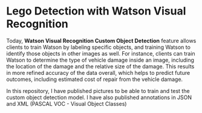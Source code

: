 # Lego Detection with Watson Visual Recognition

Today, **Watson Visual Recognition Custom Object Detection** feature allows clients to train Watson by labeling specific objects, and training Watson to identify those objects in other images as well. For instance, clients can train Watson to determine the type of vehicle damage inside an image, including the location of the damage and the relative size of the damage. This results in more refined accuracy of the data overall, which helps to predict future outcomes, including estimated cost of repair from the vehicle damage.

In this repository, I have published pictures to be able to train and test the custom object detection model. I have also published annotations in JSON and XML (PASCAL VOC - Visual Object Classes)

